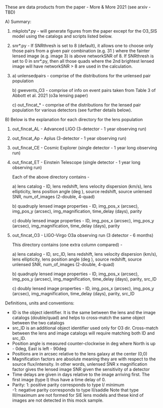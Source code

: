 These are data products from the paper - More & More 2021 (see arxiv - TBD)

A) Summary:

1. mkplots\*.py -  will generate figures from the paper except for the O3_SIS model using the catalogs and scripts listed below.

2. snr\*.py -
If SNRthresh is set to 8 (default), it allows one to choose only those pairs from a given pair combination (e.g. 31 ) where the fainter lensed image (e.g. image 3) is above networkSNR of 8.
If SNRthresh is set to 0 in snr\*.py, then all those quads where the 2nd brightest lensed image will have networkSNR > 8 are used in the calculation.

3. a) unlensedpairs - comprise of the distributions for the unlensed pair population
   
   b) gwevents_O3 - comprise of info on event pairs taken from Table 3 of Abbott et al. 2021 (o3a lensing paper)
   
   c) out_fincat\_\* - comprise of the distributions for the lensed pair population for various detectors (see further details below). 




B) Below is the explanation for each directory for the lens population

1. out_fincat_AL - Advanced LIGO (3-detector - 1 year observing run)
2. out_fincat_Ap - Aplus (3-detector - 1 year observing run)
3. out_fincat_CE - Cosmic Explorer (single detector - 1 year long observing run)
4. out_fincat_ET - Einstein Telescope  (single detector - 1 year long observing run)

   Each of the above directory contains -

   a) lens catalog - ID, lens redshift, lens velocity dispersion (km/s), lens ellipticity, lens position angle (deg ), source redshift, source unlensed SNR, num_of_images (2-double, 4-quad) 

   b) quadruply lensed image properties - ID, img_pos_x (arcsec), img_pos_y (arcsec), img_magnification, time_delay (days), parity 
   
   c) doubly lensed image properties - ID, img_pos_x (arcsec), img_pos_y (arcsec), img_magnification, time_delay (days), parity 


5. out_fincat_O3 - LIGO-Virgo O3a observing run (3 detector - 6 months)

   This directory contains (one extra column compared) -
   
   a) lens catalog - ID, src_ID, lens redshift, lens velocity dispersion (km/s), lens ellipticity, lens position angle (deg ), source redshift, source unlensed SNR, num_of_images (2-double, 4-quad)  
   
   b) quadruply lensed image properties - ID, img_pos_x (arcsec), img_pos_y (arcsec), img_magnification, time_delay (days), parity, src_ID 
   
   c) doubly lensed image properties - ID, img_pos_x (arcsec), img_pos_y (arcsec), img_magnification, time_delay (days), parity, src_ID



Definitions, units and conventions:
* ID is the object identifier. It is the same between the lens and the image catalogs (double/quad) and helps to cross-match the same object between the two catalogs
* src_ID is an additional object identifier used only for O3 dir. Cross-match between the lens and image catalogs will require matching both ID and src_ID.
* Position angle is measured counter-clockwise in deg where North is up - 0deg, East is left - 90deg
* Positions are in arcsec relative to the lens galaxy at the center (0,0)
* Magnification factors are absolute meaning they are with respect to the source flux/intensity. In other words, unlensed SNR x magnification factor gives the lensed image SNR given the sensitivity of a detector
* Time delays are given in days relative to the image arriving first. The first image (type I) thus have a time delay of 0. 
* Parity: 1: positive parity corresponds to type I/ minimum  
  -1: negative parity corresponds to type II/saddle
Note that type III/maximum are not formed for SIE lens models and these kind of images are not detected in this mock sample.

